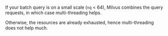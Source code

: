 If your batch query is on a small scale (`nq` < 64), Milvus combines the query requests, in which case multi-threading helps.

Otherwise, the resources are already exhausted, hence multi-threading does not help much.